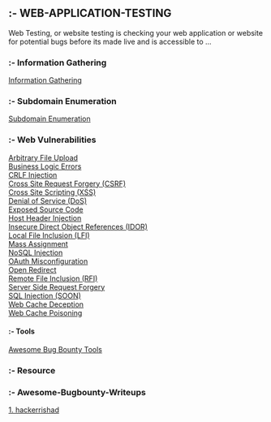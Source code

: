 ## :- WEB-APPLICATION-TESTING
Web Testing, or website testing is checking your web application or website for potential bugs before its made live and is accessible to ...

### :- Information Gathering
   <a href="https://github.com/hackone103/WEB-APPLICATION-TESTING/tree/main/1.%20Information%20Gathering">Information Gathering</a>

### :- Subdomain Enumeration   
   <a href="https://github.com/hackone103/WEB-APPLICATION-TESTING/blob/main/2.Subdomain%20Enumeration">Subdomain Enumeration</a>

### :- Web Vulnerabilities
 <a href="">Arbitrary File Upload</a>\
<a href="">Business Logic Errors</a>\
<a href="">CRLF Injection</a>\
<a href="">Cross Site Request Forgery (CSRF)</a>\
<a href="">Cross Site Scripting (XSS)</a>\
<a href="">Denial of Service (DoS)</a>\
<a href="">Exposed Source Code</a>\
<a href="">Host Header Injection</a>\
<a href="">Insecure Direct Object References (IDOR)</a>\
<a href="">Local File Inclusion (LFI)</a>\
<a href="">Mass Assignment</a>\
<a href="">NoSQL Injection</a>\
<a href="">OAuth Misconfiguration</a>\
<a href="">Open Redirect</a>\
<a href="">Remote File Inclusion (RFI)</a>\
<a href="">Server Side Request Forgery</a>\
<a href="">SQL Injection (SOON)</a>\
<a href="">Web Cache Deception</a>\
<a href="">Web Cache Poisoning</a>
   









#### :- Tools
<a href="https://github.com/vavkamil/awesome-bugbounty-tools#Subdomain-Enumeration">Awesome Bug Bounty Tools</a>




### :- Resource 




### :- Awesome-Bugbounty-Writeups
  <a href="https://github.com/hackerrishad/Awesome-Bugbounty-Writeups">1. hackerrishad</a>
